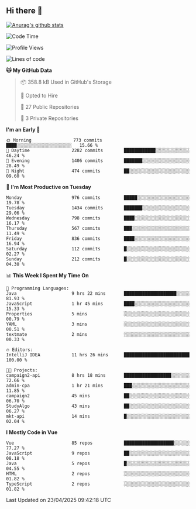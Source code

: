 ## Hi there 👋

[![Anurag's github stats](https://github-readme-stats.vercel.app/api?username=Songwonseok)](https://github.com/anuraghazra/github-readme-stats)



<!--START_SECTION:waka-->
![Code Time](http://img.shields.io/badge/Code%20Time-3%2C384%20hrs%2024%20mins-blue)

![Profile Views](http://img.shields.io/badge/Profile%20Views-0-blue)

![Lines of code](https://img.shields.io/badge/From%20Hello%20World%20I%27ve%20Written-34.8%20million%20lines%20of%20code-blue)

**🐱 My GitHub Data** 

> 📦 358.8 kB Used in GitHub's Storage 
 > 
> 💼 Opted to Hire
 > 
> 📜 27 Public Repositories 
 > 
> 🔑 3 Private Repositories 
 > 
**I'm an Early 🐤** 

```text
🌞 Morning                773 commits         ████░░░░░░░░░░░░░░░░░░░░░   15.66 % 
🌆 Daytime                2282 commits        ████████████░░░░░░░░░░░░░   46.24 % 
🌃 Evening                1406 commits        ███████░░░░░░░░░░░░░░░░░░   28.49 % 
🌙 Night                  474 commits         ██░░░░░░░░░░░░░░░░░░░░░░░   09.60 % 
```
📅 **I'm Most Productive on Tuesday** 

```text
Monday                   976 commits         █████░░░░░░░░░░░░░░░░░░░░   19.78 % 
Tuesday                  1434 commits        ███████░░░░░░░░░░░░░░░░░░   29.06 % 
Wednesday                798 commits         ████░░░░░░░░░░░░░░░░░░░░░   16.17 % 
Thursday                 567 commits         ███░░░░░░░░░░░░░░░░░░░░░░   11.49 % 
Friday                   836 commits         ████░░░░░░░░░░░░░░░░░░░░░   16.94 % 
Saturday                 112 commits         █░░░░░░░░░░░░░░░░░░░░░░░░   02.27 % 
Sunday                   212 commits         █░░░░░░░░░░░░░░░░░░░░░░░░   04.30 % 
```


📊 **This Week I Spent My Time On** 

```text
💬 Programming Languages: 
Java                     9 hrs 22 mins       ████████████████████░░░░░   81.93 % 
JavaScript               1 hr 45 mins        ████░░░░░░░░░░░░░░░░░░░░░   15.33 % 
Properties               5 mins              ░░░░░░░░░░░░░░░░░░░░░░░░░   00.79 % 
YAML                     3 mins              ░░░░░░░░░░░░░░░░░░░░░░░░░   00.51 % 
textmate                 2 mins              ░░░░░░░░░░░░░░░░░░░░░░░░░   00.33 % 

🔥 Editors: 
IntelliJ IDEA            11 hrs 26 mins      █████████████████████████   100.00 % 

🐱‍💻 Projects: 
campaign2-api            8 hrs 18 mins       ██████████████████░░░░░░░   72.66 % 
admin-cpa                1 hr 21 mins        ███░░░░░░░░░░░░░░░░░░░░░░   11.85 % 
campaign2                45 mins             ██░░░░░░░░░░░░░░░░░░░░░░░   06.70 % 
StudyAlgo                43 mins             ██░░░░░░░░░░░░░░░░░░░░░░░   06.27 % 
mkt-api                  14 mins             █░░░░░░░░░░░░░░░░░░░░░░░░   02.04 % 
```

**I Mostly Code in Vue** 

```text
Vue                      85 repos            ███████████████████░░░░░░   77.27 % 
JavaScript               9 repos             ██░░░░░░░░░░░░░░░░░░░░░░░   08.18 % 
Java                     5 repos             █░░░░░░░░░░░░░░░░░░░░░░░░   04.55 % 
HTML                     2 repos             ░░░░░░░░░░░░░░░░░░░░░░░░░   01.82 % 
TypeScript               2 repos             ░░░░░░░░░░░░░░░░░░░░░░░░░   01.82 % 
```




 Last Updated on 23/04/2025 09:42:18 UTC
<!--END_SECTION:waka-->
